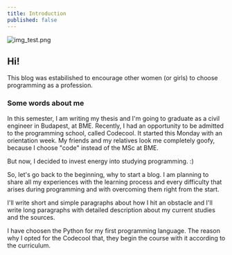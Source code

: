 ```yaml
---
title: Introduction
published: false
---
```

![img_test.png]({{site.baseurl}}/_posts/img_test.png)


## Hi!

This blog was estabilished to encourage other women (or girls) to choose programming as a profession.

### Some words about me

In this semester, I am writing my thesis and I'm going to graduate as a civil engineer in Budapest, at BME. Recently, I had an opportunity to be admitted to the programming school, called Codecool. It started this Monday with an orientation week. My friends and my relatives look me completely goofy, because I choose "code" instead of the MSc at BME.

But now, I decided to invest energy into studying programming. :)

So, let's go back to the beginning, why to start a blog. I am planning to share all my experiences with the learning process and every difficulty that arises during programming and with overcoming them right from the start.

I'll write short and simple paragraphs about how I hit an obstacle and I'll write long paragraphs with detailed description about my current studies and the sources.

I have choosen the Python for my first programming language. The reason why I opted for the Codecool that, they begin the course with it according to the curriculum.
